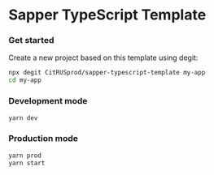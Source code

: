 # Sapper TypeScript Template

### Get started

Create a new project based on this template using degit:

```sh
npx degit CitRUSprod/sapper-typescript-template my-app
cd my-app
```

### Development mode

```sh
yarn dev
```

### Production mode

```sh
yarn prod
yarn start
```
